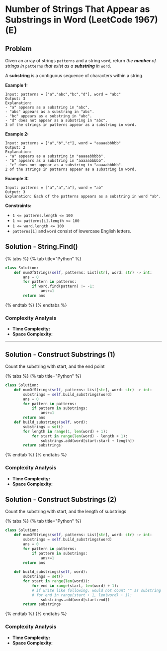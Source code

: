 # Number of Strings That Appear as Substrings in Word (LeetCode 1967) (E)

## Problem

Given an array of strings `patterns` and a string `word`, return _the **number** of strings in_ `patterns` _that exist as a **substring** in_ `word`.

A **substring** is a contiguous sequence of characters within a string.

**Example 1:**

```
Input: patterns = ["a","abc","bc","d"], word = "abc"
Output: 3
Explanation:
- "a" appears as a substring in "abc".
- "abc" appears as a substring in "abc".
- "bc" appears as a substring in "abc".
- "d" does not appear as a substring in "abc".
3 of the strings in patterns appear as a substring in word.
```

**Example 2:**

```
Input: patterns = ["a","b","c"], word = "aaaaabbbbb"
Output: 2
Explanation:
- "a" appears as a substring in "aaaaabbbbb".
- "b" appears as a substring in "aaaaabbbbb".
- "c" does not appear as a substring in "aaaaabbbbb".
2 of the strings in patterns appear as a substring in word.
```

**Example 3:**

```
Input: patterns = ["a","a","a"], word = "ab"
Output: 3
Explanation: Each of the patterns appears as a substring in word "ab".
```

**Constraints:**

* `1 <= patterns.length <= 100`
* `1 <= patterns[i].length <= 100`
* `1 <= word.length <= 100`
* `patterns[i]` and `word` consist of lowercase English letters.

## Solution - String.Find()

{% tabs %}
{% tab title="Python" %}
```python
class Solution:
    def numOfStrings(self, patterns: List[str], word: str) -> int:
        ans = 0
        for pattern in patterns:
            if word.find(pattern) != -1:
                ans+=1
        return ans
```
{% endtab %}
{% endtabs %}

### Complexity Analysis

* **Time Complexity:**
* **Space Complexity:**

****

## Solution - Construct Substrings (1)

Count the substring with start, and the end point

{% tabs %}
{% tab title="Python" %}
```python
class Solution:
    def numOfStrings(self, patterns: List[str], word: str) -> int:
        substrings = self.build_substrings(word)
        ans = 0
        for pattern in patterns:
            if pattern in substrings:
                ans+=1
        return ans
    def build_substrings(self, word):
        substrings = set()
        for length in range(1, len(word) + 1):
            for start in range(len(word) - length + 1):
                substrings.add(word[start:start + length])
        return substrings
```
{% endtab %}
{% endtabs %}

### Complexity Analysis

* **Time Complexity:**
* **Space Complexity:**

## Solution - Construct Substrings (2)

Count the substring with start, and the length of substrings

{% tabs %}
{% tab title="Python" %}
```python
class Solution:
    def numOfStrings(self, patterns: List[str], word: str) -> int:
        substrings = self.build_substrings(word)
        ans = 0
        for pattern in patterns:
            if pattern in substrings:
                ans+=1
        return ans
    
    def build_substrings(self, word):
        substrings = set()
        for start in range(len(word)):
            for end in range(start, len(word) + 1): 
            # if write like following, would not count "" as substring
            # for end in range(start + 1, len(word) + 1): 
                substrings.add(word[start:end])
        return substrings
```
{% endtab %}
{% endtabs %}

### Complexity Analysis

* **Time Complexity:**
* **Space Complexity:**
